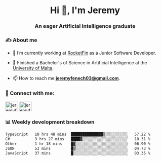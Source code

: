 <h1 align="center">Hi 👋, I'm Jeremy</h1>
<h3 align="center">An eager Artificial Intelligence graduate</h3>

<h3 align="left">✍ About me</h3>

- 🔭 I’m currently working at [RocketFin](https://rocketfin.co) as a Junior Software Developer.

- 🌱 Finished a Bachelor's of Science in Artificial Intelligence at the [University of Malta](https://www.linkedin.com/school/university-of-malta/).

- 📫 How to reach me **jeremyfenech03@gmail.com**.

<h3 align="left">🔗 Connect with me:</h3>
<p align="left">
<a href="https://linkedin.com/in/jeremyfenech" target="blank"><img align="center" src="https://raw.githubusercontent.com/rahuldkjain/github-profile-readme-generator/master/src/images/icons/Social/linked-in-alt.svg" alt="jeremyfenech" height="30" width="40" /></a>
<a href="https://www.leetcode.com/jeremyfen" target="blank"><img align="center" src="https://raw.githubusercontent.com/rahuldkjain/github-profile-readme-generator/master/src/images/icons/Social/leet-code.svg" alt="jeremyfen" height="30" width="40" /></a>
</p>


<h3 align="left">📊 Weekly development breakdown</h3>

<!--START_SECTION:waka-->

```txt
TypeScript   10 hrs 48 mins  ██████████████▒░░░░░░░░░░   57.22 %
C#           3 hrs 27 mins   ████▓░░░░░░░░░░░░░░░░░░░░   18.31 %
Other        1 hr 18 mins    █▓░░░░░░░░░░░░░░░░░░░░░░░   06.90 %
JSON         53 mins         █▒░░░░░░░░░░░░░░░░░░░░░░░   04.73 %
JavaScript   37 mins         █░░░░░░░░░░░░░░░░░░░░░░░░   03.35 %
```

<!--END_SECTION:waka-->
